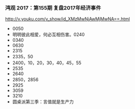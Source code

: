 ### 鸿观 2017：第155期 复盘2017年经济事件
http://v.youku.com/v_show/id_XMzMwNjAwMjMwNA==.html
- 0050
- 明明彼此相爱，何必互相伤害。0240
- 0340
- 0630
- 2315
- 2335，50
- 2400，10，20，30，40，45，55
- 2535
- 2640
- 2850，2856
- 2925
- 3059
- 3210
- 圆桌派第三季：言值就是生产力